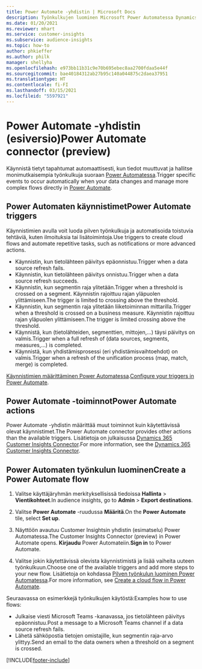```yaml
---
title: Power Automate -yhdistin | Microsoft Docs
description: Työnkulkujen luominen Microsoft Power Automatessa Dynamics 365 Customer Insightsista.
ms.date: 01/20/2021
ms.reviewer: mhart
ms.service: customer-insights
ms.subservice: audience-insights
ms.topic: how-to
author: phkieffer
ms.author: philk
manager: shellyha
ms.openlocfilehash: e973bb11b31c9e70b695ebec8aa2700fdaa5e44f
ms.sourcegitcommit: bae40184312ab27b95c140a044875c2daea37951
ms.translationtype: HT
ms.contentlocale: fi-FI
ms.lasthandoff: 03/15/2021
ms.locfileid: "5597921"
---
```

# <a name="power-automate-connector-preview"></a><span data-ttu-id="3ccab-103">Power Automate -yhdistin (esiversio)</span><span class="sxs-lookup"><span data-stu-id="3ccab-103">Power Automate connector (preview)</span></span>

<span data-ttu-id="3ccab-104">Käynnistä tietyt tapahtumat automaattisesti, kun tiedot muuttuvat ja hallitse monimutkaisempia työnkulkuja suoraan [Power Automatessa](https://flow.microsoft.com/).</span><span class="sxs-lookup"><span data-stu-id="3ccab-104">Trigger specific events to occur automatically when your data changes and manage more complex flows directly in [Power Automate](https://flow.microsoft.com/).</span></span>

## <a name="power-automate-triggers"></a><span data-ttu-id="3ccab-105">Power Automaten käynnistimet</span><span class="sxs-lookup"><span data-stu-id="3ccab-105">Power Automate triggers</span></span>

<span data-ttu-id="3ccab-106">Käynnistimien avulla voit luoda pilven työnkulkuja ja automatisoida toistuvia tehtäviä, kuten ilmoituksia tai lisätoimintoja.</span><span class="sxs-lookup"><span data-stu-id="3ccab-106">Use triggers to create cloud flows and automate repetitive tasks, such as notifications or more advanced actions.</span></span> 

- <span data-ttu-id="3ccab-107">Käynnistin, kun tietolähteen päivitys epäonnistuu.</span><span class="sxs-lookup"><span data-stu-id="3ccab-107">Trigger when a data source refresh fails.</span></span> 
- <span data-ttu-id="3ccab-108">Käynnistin, kun tietolähteen päivitys onnistuu.</span><span class="sxs-lookup"><span data-stu-id="3ccab-108">Trigger when a data source refresh succeeds.</span></span>
- <span data-ttu-id="3ccab-109">Käynnistin, kun segmentin raja ylitetään.</span><span class="sxs-lookup"><span data-stu-id="3ccab-109">Trigger when a threshold is crossed on a segment.</span></span> <span data-ttu-id="3ccab-110">Käynnistin rajoittuu rajan yläpuolen ylittämiseen.</span><span class="sxs-lookup"><span data-stu-id="3ccab-110">The trigger is limited to crossing above the threshold.</span></span>
- <span data-ttu-id="3ccab-111">Käynnistin, kun segmentin raja ylitetään liiketoiminnan mittarilla.</span><span class="sxs-lookup"><span data-stu-id="3ccab-111">Trigger when a threshold is crossed on a business measure.</span></span> <span data-ttu-id="3ccab-112">Käynnistin rajoittuu rajan yläpuolen ylittämiseen.</span><span class="sxs-lookup"><span data-stu-id="3ccab-112">The trigger is limited crossing above the threshold.</span></span>
- <span data-ttu-id="3ccab-113">Käynnistä, kun (tietolähteiden, segmenttien, mittojen,...) täysi päivitys on valmis.</span><span class="sxs-lookup"><span data-stu-id="3ccab-113">Trigger when a full refresh of (data sources, segments, measures,...) is completed.</span></span>
- <span data-ttu-id="3ccab-114">Käynnistä, kun yhdistämisprosessi (eri yhdistämisvaihtoehdot) on valmis.</span><span class="sxs-lookup"><span data-stu-id="3ccab-114">Trigger when a refresh of the unification process (map, match, merge) is completed.</span></span>

<span data-ttu-id="3ccab-115">[Käynnistimien määrittäminen Power Automatessa](https://flow.microsoft.com/connectors/shared_customerinsights/dynamics-365-customer-insights-connector/).</span><span class="sxs-lookup"><span data-stu-id="3ccab-115">[Configure your triggers in Power Automate](https://flow.microsoft.com/connectors/shared_customerinsights/dynamics-365-customer-insights-connector/).</span></span>

## <a name="power-automate-actions"></a><span data-ttu-id="3ccab-116">Power Automate -toiminnot</span><span class="sxs-lookup"><span data-stu-id="3ccab-116">Power Automate actions</span></span>
<span data-ttu-id="3ccab-117">Power Automate -yhdistin määrittää muut toiminnot kuin käytettävissä olevat käynnistimet.</span><span class="sxs-lookup"><span data-stu-id="3ccab-117">The Power Automate connector provides other actions than the available triggers.</span></span> <span data-ttu-id="3ccab-118">Lisätietoja on julkaisussa [Dynamics 365 Customer Insights Connector](/connectors/customerinsights/).</span><span class="sxs-lookup"><span data-stu-id="3ccab-118">For more information, see the [Dynamics 365 Customer Insights Connector](/connectors/customerinsights/).</span></span>

## <a name="create-a-power-automate-flow"></a><span data-ttu-id="3ccab-119">Power Automaten työnkulun luominen</span><span class="sxs-lookup"><span data-stu-id="3ccab-119">Create a Power Automate flow</span></span>

1. <span data-ttu-id="3ccab-120">Valitse käyttäjäryhmän merkityksellisissä tiedoissa **Hallinta** > **Vientikohteet**.</span><span class="sxs-lookup"><span data-stu-id="3ccab-120">In audience insights, go to **Admin** > **Export destinations**.</span></span>

1. <span data-ttu-id="3ccab-121">Valitse **Power Automate** -ruudussa **Määritä**.</span><span class="sxs-lookup"><span data-stu-id="3ccab-121">On the **Power Automate** tile, select **Set up**.</span></span>

1. <span data-ttu-id="3ccab-122">Näyttöön avautuu Customer Insightsin yhdistin (esimatselu) Power Automatessa.</span><span class="sxs-lookup"><span data-stu-id="3ccab-122">The Customer Insights Connector (preview) in Power Automate opens.</span></span> <span data-ttu-id="3ccab-123">**Kirjaudu** Power Automateiin.</span><span class="sxs-lookup"><span data-stu-id="3ccab-123">**Sign in** to Power Automate.</span></span>

1. <span data-ttu-id="3ccab-124">Valitse jokin käytettävissä olevista käynnistimistä ja lisää vaiheita uuteen työnkulkuun.</span><span class="sxs-lookup"><span data-stu-id="3ccab-124">Choose one of the available triggers and add more steps to your new flow.</span></span> <span data-ttu-id="3ccab-125">Lisätietoja on kohdassa [Pilven työnkulun luominen Power Automatessa](/power-automate/get-started-logic-flow).</span><span class="sxs-lookup"><span data-stu-id="3ccab-125">For more information, see [Create a cloud flow in Power Automate](/power-automate/get-started-logic-flow).</span></span>

<span data-ttu-id="3ccab-126">Seuraavassa on esimerkkejä työnkulkujen käytöstä:</span><span class="sxs-lookup"><span data-stu-id="3ccab-126">Examples how to use flows:</span></span> 
- <span data-ttu-id="3ccab-127">Julkaise viesti Microsoft Teams -kanavassa, jos tietolähteen päivitys epäonnistuu.</span><span class="sxs-lookup"><span data-stu-id="3ccab-127">Post a message to a Microsoft Teams channel if a data source refresh fails.</span></span> 
- <span data-ttu-id="3ccab-128">Lähetä sähköpostia tietojen omistajille, kun segmentin raja-arvo ylittyy.</span><span class="sxs-lookup"><span data-stu-id="3ccab-128">Send an email to the data owners when a threshold on a segment is crossed.</span></span>



[!INCLUDE[footer-include](../includes/footer-banner.md)]